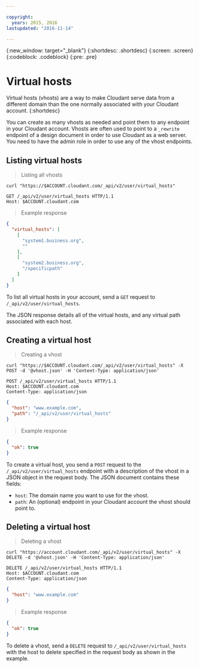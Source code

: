 ```yaml
---

copyright:
  years: 2015, 2016
lastupdated: "2016-11-14"

---
```


{:new_window: target="_blank"}
{:shortdesc: .shortdesc}
{:screen: .screen}
{:codeblock: .codeblock}
{:pre: .pre}

# Virtual hosts

Virtual hosts (vhosts) are a way to make Cloudant serve data from a different domain
than the one normally associated with your Cloudant account.
{:shortdesc}

You can create as many vhosts as needed
and point them to any endpoint in your Cloudant account.
Vhosts are often used to point to a `_rewrite` endpoint of a design document
in order to use Cloudant as a web server.
You need to have the admin role in order to use any of the vhost endpoints.

## Listing virtual hosts

> Listing all vhosts

```shell
curl "https://$ACCOUNT.cloudant.com/_api/v2/user/virtual_hosts"
```

```http
GET /_api/v2/user/virtual_hosts HTTP/1.1
Host: $ACCOUNT.cloudant.com
```

> Example response

```json
{
  "virtual_hosts": [
    [
      "system1.business.org", 
      ""
    ], 
    [
      "system2.business.org", 
      "/specificpath"
    ]
  ]
}
```

To list all virtual hosts in your account, send a `GET` request to `/_api/v2/user/virtual_hosts`.

The JSON response details all of the virtual hosts,
and any virtual path associated with each host.

## Creating a virtual host

> Creating a vhost

```shell
curl "https://$ACCOUNT.cloudant.com/_api/v2/user/virtual_hosts" -X POST -d '@vhost.json' -H 'Content-Type: application/json'
```

```http
POST /_api/v2/user/virtual_hosts HTTP/1.1
Host: $ACCOUNT.cloudant.com
Content-Type: application/json
```

```json
{
  "host": "www.example.com",
  "path": "/_api/v2/user/virtual_hosts"
}
```

> Example response

```json
{
  "ok": true
}
```

To create a virtual host, you send a `POST` request to the `/_api/v2/user/virtual_hosts` endpoint with a description of the vhost in a JSON object in the request body. The JSON document contains these fields:

 * `host`: The domain name you want to use for the vhost.
 * `path`: An (optional) endpoint in your Cloudant account the vhost should point to.

## Deleting a virtual host

> Deleting a vhost

```shell
curl "https://account.cloudant.com/_api/v2/user/virtual_hosts" -X DELETE -d '@vhost.json' -H 'Content-Type: application/json'
```

```http
DELETE /_api/v2/user/virtual_hosts HTTP/1.1
Host: $ACCOUNT.cloudant.com
Content-Type: application/json
```

```json
{
  "host": "www.example.com"
}
```

> Example response

```json
{
  "ok": true
}
```

To delete a vhost, send a `DELETE` request to `/_api/v2/user/virtual_hosts` with the host to delete specified in the request body as shown in the example.

